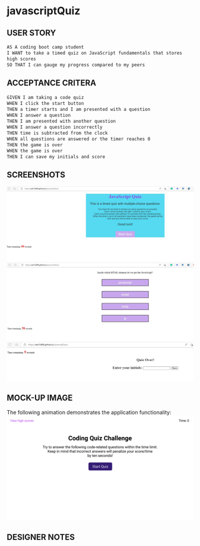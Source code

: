 # javascriptQuiz

## USER STORY
```
AS A coding boot camp student
I WANT to take a timed quiz on JavaScript fundamentals that stores high scores
SO THAT I can gauge my progress compared to my peers
```

## ACCEPTANCE CRITERA
```
GIVEN I am taking a code quiz
WHEN I click the start button
THEN a timer starts and I am presented with a question
WHEN I answer a question
THEN I am presented with another question
WHEN I answer a question incorrectly
THEN time is subtracted from the clock
WHEN all questions are answered or the timer reaches 0
THEN the game is over
WHEN the game is over
THEN I can save my initials and score
```

## SCREENSHOTS
![Home Page](./assets/img/image.1.jpg)
![Questions](./assets/img/image.2.jpg)
![Final Page](./assets/img/image.3.jpg)

## MOCK-UP IMAGE
The following animation demonstrates the application functionality:
![Final result](./assets/images/../img/04-web-apis-homework-demo.gif)

## DESIGNER NOTES

